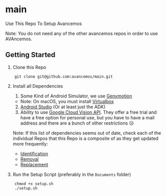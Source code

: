 # main
Use This Repo To Setup Avancemos

Note: You do not need any of the other avancemos repos in order to use AVAncemos.

## Getting Started

1. Clone this Repo

```
    git clone git@github.com:avancemos/main.git
```  

2. Install all Dependencies

    1. Some Kind of Android Simulator, we use [Genymotion](https://www.genymotion.com/)
      * Note: On macOS, you must install [Virtualbox](http://virtualbox.org)
    2. [Android Studio](https://developer.android.com/studio/index.html) (Or at least just the ADK)
    3. Ability to use [Google Cloud Vision API](https://cloud.google.com/vision/). They offer a free trial and have a free option for personal use, but you have to have a mail address and there are a bunch of other restrictions :disappointed_relieved:
    
    Note: If this list of dependencies seems out of date, check each of the individual Repos that this Repo is a composite of as they get updated more frequently:
      * [Identification](https://github.com/avancemos/id)
      * [Removal](https://github.com/avancemos/rmv)
      * [Replacement](https://github.com/avancemos/rep)

3. Run the Setup Script (preferably in the `Documents` folder)

```
    chmod +x setup.sh
    ./setup.sh
```
